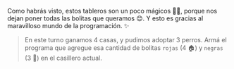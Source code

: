 <gs-toolbox toolbox-url="https://raw.githubusercontent.com/MumukiProject/mumuki-guia-gobstones-primeros-programas-kids/master/assets/toolbox_1553274591838.xml"></gs-toolbox>

Como habrás visto, estos tableros son un poco mágicos :tophat::crystal_ball:, porque nos dejan poner todas las bolitas que queramos :blush:. Y esto es gracias al maravilloso mundo de la programación. :sparkles:

> En este turno ganamos 4 casas, y pudimos adoptar 3 perros. Armá el programa que agregue esa cantidad de bolitas `rojas` (4 :house:) y `negras` (3 :dog:) en el casillero actual. 
